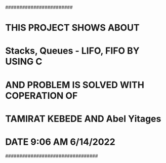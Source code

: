 ########################
#	THIS PROJECT SHOWS ABOUT
#	 Stacks, Queues - LIFO, FIFO BY USING C
#	AND PROBLEM IS SOLVED WITH COPERATION OF 
#	TAMIRAT KEBEDE AND Abel Yitages
#	
#	
#	DATE 9:06 AM 6/14/2022
#################################
